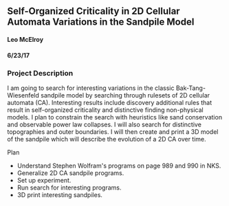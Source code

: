 ## Self-Organized Criticality in 2D Cellular Automata Variations in the Sandpile Model
#### Leo McElroy
#### 6/23/17

### Project Description

I am going to search for interesting variations in the classic Bak-Tang-Wiesenfeld sandpile model by searching through rulesets of 2D cellular automata (CA). Interesting results include discovery additional rules that result in self-organized criticality and distinctive finding non-physical models. I plan to constrain the search with heuristics like sand conservation and observable power law collapses. I will also search for distinctive topographies and outer boundaries. I will then create and print a 3D model of the sandpile which will describe the evolution of a 2D CA over time.

Plan
* Understand Stephen Wolfram's programs on page 989 and 990 in NKS.
* Generalize 2D CA sandpile programs.
* Set up experiment.
* Run search for interesting programs.
* 3D print interesting sandpiles.
